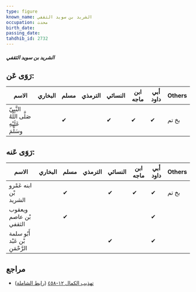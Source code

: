 ```yaml
---
type: figure
known_name: الشريد بن سويد الثقفي
occupation: محدث
birth_date:
passing_date:
tahdhib_id: 2732
---
```

##### الشريد بن سويد الثقفي

## رَوَى عَن:
| الاسم                                      | البخاري | مسلم | الترمذي | النسائي | ابن ماجه | أبي داود | Others |
| ------------------------------------------ | ------- | ---- | ------- | ------- | -------- | -------- | ------ |
| النَّبِيّ صَلَّى اللَّهُ عَلَيْهِ وسَلَّمَ |         | ✔    |         | ✔       | ✔        | ✔        | بخ تم  |
## رَوَى عَنه:
| الاسم                            | البخاري | مسلم | الترمذي | النسائي | ابن ماجه | أبي داود | Others |
| -------------------------------- | ------- | ---- | ------- | ------- | -------- | -------- | ------ |
| ابنه عَمْرو بْن الشريد           |         | ✔    |         | ✔       | ✔        | ✔        | بخ تم  |
| ويعقوب بْن عاصم الثقفي           |         | ✔    |         |         |          | ✔        |        |
| أَبُو سلمة بْن عَبْد الرَّحْمَنِ |         |      |         | ✔       |          | ✔        |        |
## مراجع
- [تهذيب الكمال ١٢-٤٥٨](obsidian://open?vault=Tahdhib-al-Kamal&file=Figures/٢٧٣٢-الشريد%20بن%20سويد%20الثقفي) ([رابط الشاملة](https://shamela.ws/book/3722/6231))